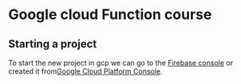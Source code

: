 # Google cloud Function course
## Starting a project
To start the new project in gcp we can go to the 
[Firebase console](http://console.firebase.google.com) or 
created it from[Google Cloud Platform Console](http://console.cloud.google.com).